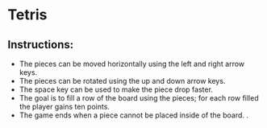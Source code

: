 # Tetris

## Instructions:
* The pieces can be moved horizontally using the left and right arrow keys.
* The pieces can be rotated using the up and down arrow keys.
* The space key can be used to make the piece drop faster.
* The goal is to fill a row of the board using the pieces; for each row filled the player gains ten points.
* The game ends when a piece cannot be placed inside of the board.
.